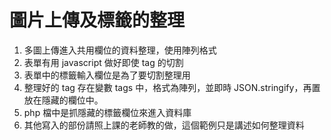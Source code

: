 # 圖片上傳及標籤的整理

1. 多圖上傳進入共用欄位的資料整理，使用陣列格式
2. 表單有用 javascript 做好即使 tag 的切割
3. 表單中的標籤輸入欄位是為了要切割整理用
4. 整理好的 tag 存在變數 tags 中，格式為陣列，並即時 JSON.stringify，再置放在隱藏的欄位中。
5. php 檔中是抓隱藏的標籤欄位來進入資料庫
6. 其他寫入的部份請照上課的老師教的做，這個範例只是講述如何整理資料